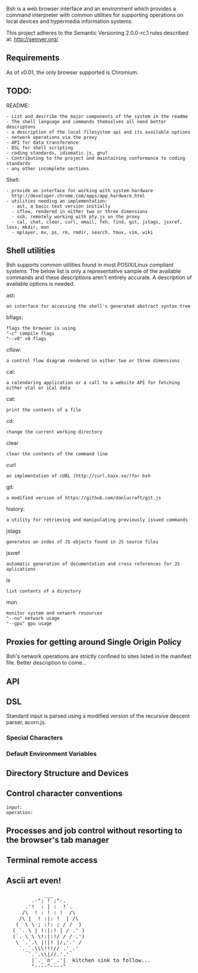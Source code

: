 Bsh is a web browser interface and an environment which provides a command interpreter with 
common utilities for supporting operations on local devices and hypermedia information systems.

This project adheres to the Semantic Versioning 2.0.0-rc.1 rules described at: 
  http://semver.org/

## Requirements
  As of v0.01, the only browser supported is Chromium.

## TODO:
  README: 

    - List and describe the major components of the system in the readme
    - The shell language and commands themselves all need better descriptons
    - a description of the local filesystem api and its available options
    - network operations via the proxy
    - API for data transference
    - DSL for shell scripting
    - coding standards, idiomatic.js, gnu?
    - Contributing to the project and maintaining conformance to coding standards
    - any other incomplete sections

  Shell:

    - provide an interface for working with system hardware
      http://developer.chrome.com/apps/app_hardware.html
    - utilities needing an implementation:
      - ast, a basic text version initially
      - cflow, rendered in either two or three dimensions
      - ssh, remotely working with pty.js on the proxy
      - cal, chat, clear, curl, email, feh, find, git, jstags, jsxref, less, mkdir, mon
      - mplayer, mv, ps, rm, rmdir, search, tmux, vim, wiki

## Shell utilities
  Bsh supports common utilities found in most POSIX/Linux compliant systems. The below list is
  only a representative sample of the available commands and these descriptions aren't entirely
  accurate. A description of available options is needed.

  ast:

    an interface for accessing the shell's generated abstract syntax tree

  bflags:
    
    flags the browser is using
    "-c" compile flags
    "--v8" v8 flags

  cflow:
    
    a control flow diagram rendered in either two or three dimensions

  cal:
    
    a calendaring application or a call to a website API for fetching either vCal or iCal data

  cat:
 
    print the contents of a file

  cd:
 
    change the current working directory

  clear
 
    clear the contents of the command line

  curl
 
    an implmentation of cURL (http://curl.haxx.se/)for bsh

  git:
 
    a modified version of https://github.com/danlucraft/git.js 

  history:
 
    a utility for retrieving and manipulating previously issued commands

  jstags
 
    generates an index of JS objects found in JS source files

  jsxref
 
    automatic generation of documentation and cross references for JS aplications

  ls
 
    list contents of a directory

  mon
 
    monitor system and network resources
    "--nu" network usage
    "--gpu" gpu usage

  
## Proxies for getting around Single Origin Policy
  Bsh's network operations are strictly confined to sites listed in the manifest file. Better description to come...


## API


## DSL
  Standard input is parsed using a modified version of the recursive descent parser, acorn.js. 

  ### Special Characters

  ### Default Environment Variables


## Directory Structure and Devices


## Control character conventions
    input:
    operation:

## Processes and job control without resorting to the browser's tab manager

## Terminal remote access


## Ascii art even!
  
<pre>
            ___
        .-"; ! ;"-.
      .'!  : | :  !`.
     /\  ! : ! : !  /\
    /\ |  ! :|: !  | /\
   (  \ \ ; :!: ; / /  )
  ( `. \ | !:|:! | / .' )
  (`. \ \ \!:|:!/ / / .')
   \ `.`.\ |!|! |/,'.' /
    `._`.\\\!!!// .'_.'
       `.`.\\|//.'.'
        |`._`n'_.'|  kitchen sink to follow...
        "----^----"
</pre>
